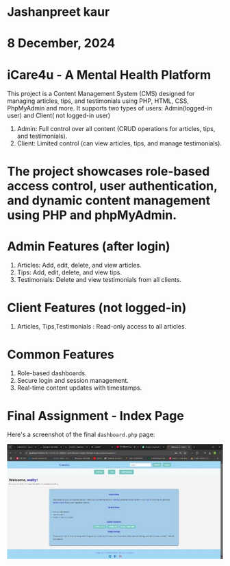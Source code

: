 # Jashanpreet kaur
# 8 December, 2024


#    iCare4u - A Mental Health Platform
     
 This project is a Content Management System (CMS) designed for managing articles, tips, and testimonials using PHP, HTML, CSS, PhpMyAdmin and more. It supports two types of users:
    Admin(logged-in user) and Client( not logged-in user)

1. Admin: Full control over all content (CRUD operations for articles, tips, and testimonials).
2. Client: Limited control (can view articles, tips, and manage testimonials).

# The project showcases role-based access control, user authentication, and dynamic content management using PHP and phpMyAdmin.

# Admin Features  (after login)

1. Articles: Add, edit, delete, and view articles.
2. Tips: Add, edit, delete, and view tips.
3. Testimonials: Delete and view testimonials from all clients.

# Client Features  (not logged-in)

1. Articles, Tips,Testimonials : Read-only access to all articles.

# Common Features   

1. Role-based dashboards.
2. Secure login and session management.
3. Real-time content updates with timestamps.

# Final Assignment - Index Page

Here's a screenshot of the final `dashboard.php` page:

![iCare4u - A Mental Health Platform](image.png)